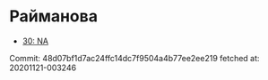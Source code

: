 # Райманова
- [30: NA](30.md)

Commit: 48d07bf1d7ac24ffc14dc7f9504a4b77ee2ee219
 fetched at: 20201121-003246
